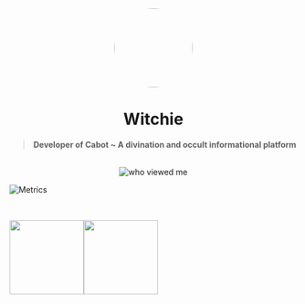 <div align='center'>
  <div align='center'>
    <img
      src='https://media.discordapp.net/attachments/882071853458391110/992148770471034960/download20211001191509.png'
      style='border-radius: 50%;'
      width='138'
      height='138'
    />
  </div>
  <h1>Witchie</h1>
  <blockquote><strong>Developer of Cabot ~ A divination and occult informational platform</strong></blockquote>

  <br />

  <img alt="who viewed me" src="https://komarev.com/ghpvc/?username=WitchieXCabot" />
</div>


![Metrics](https://metrics.lecoq.io/WitchieXCabot?template=classic&isocalendar=1&introduction=1&languages=1&lines=1&activity=1&achievements=1&repositories=1&repositories=100&repositories.batch=100&repositories.forks=false&repositories.affiliations=owner&isocalendar.duration=half-year&languages.limit=8&languages.sections=most-used&languages.colors=github&languages.threshold=0%25&languages.indepth=false&languages.categories=markup%2C%20programming&languages.recent.categories=markup%2C%20programming&languages.recent.load=300&languages.recent.days=14&introduction.title=true&activity.limit=5&activity.load=300&activity.days=14&activity.filter=all&activity.visibility=all&activity.timestamps=false&achievements.threshold=C&achievements.secrets=true&achievements.display=detailed&achievements.limit=0&config.timezone=America%2FLos_Angeles)



<br/>

<img align="" height='130px' src="https://github-readme-stats.vercel.app/api?username=WitchieXCabot&hide_title=true&show_icons=true&include_all_commits=true&line_height=21&bg_color=0,EC6C6C,FFD479,FFFC79,73FA79&theme=graywhite" /><img align="" height='130px' src="https://github-readme-stats.vercel.app/api/top-langs/?username=WitchieXCabot&hide_title=true&layout=compact&bg_color=0,73FA79,73FDFF,7A81FF&theme=graywhite" />

<br/>




<!---
WitchieXCabot/WitchieXCabot is a ✨ special ✨ repository because its `README.md` (this file) appears on your GitHub profile.
You can click the Preview link to take a look at your changes.
--->
